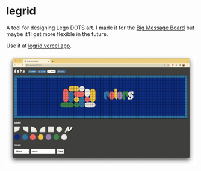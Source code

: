 # legrid

A tool for designing Lego DOTS art. I made it for the [Big Message Board](https://www.lego.com/en-us/product/big-message-board-41952) but maybe it'll get more flexible in the future.

Use it at [legrid.vercel.app](https://legrid.vercel.app).

![screenshot](screenshot.png)
